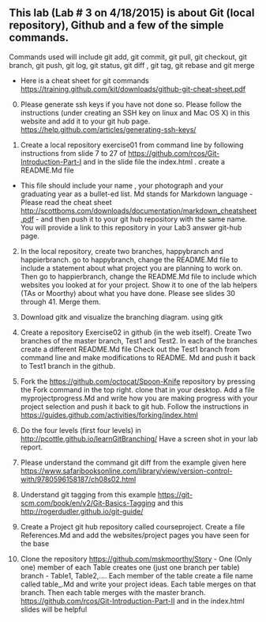 ## This lab (Lab # 3 on 4/18/2015) is about Git (local repository), Github and a few of the simple commands. 

Commands used will include git add, git commit, git pull, git checkout, git branch, git push, git log, git status, git diff , git tag,  git rebase and git merge


- Here is a cheat sheet for git commands https://training.github.com/kit/downloads/github-git-cheat-sheet.pdf

0. Please generate ssh keys if you have not done so. Please follow the instructions (under creating an SSH key on linux and Mac OS X) in this website and add it to your git hub page. https://help.github.com/articles/generating-ssh-keys/
 

1. Create a local repository exercise01 from command line by following instructions
from slide 7 to 27 of https://github.com/rcos/Git-Introduction-Part-I and in the slide file the index.html  . create a README.Md file
- This file should include your name , your photograph and your graduating
year as a bullet-ed list. Md stands for Markdown language - Please
read the cheat sheet http://scottboms.com/downloads/documentation/markdown_cheatsheet.pdf - and then push it to your git hub repository with the same name.
You will provide a link to this repository in your Lab3 answer git-hub page.

2. In the local repository, create two branches, happybranch and happierbranch.
 go to happybranch, change the README.Md file to include a statement about what project you are planning to work on. Then go to happierbranch, change the
README.Md file to include which websites you looked at for your project.
Show it to one of the lab helpers (TAs or Moorthy) about what you have done. Please see slides 30 through 41. Merge them. 

3.   Download gitk and visualize the branching diagram. using gitk 

4.  Create a repository Exercise02 in github (in the web itself). Create Two branches of the master branch,
Test1 and Test2. In each of the branches create a different README.Md file Check out the Test1 branch from command line and make modifications to README. Md and push it back to Test1 branch in the github.

5. Fork the https://github.com/octocat/Spoon-Knife repository by pressing the Fork command in the top right.
clone that in your desktop. Add a file myprojectprogress.Md and write how you are making progress with your project selection and push it back to git hub. Follow the instructions in https://guides.github.com/activities/forking/index.html

6. Do the four levels (first four levels) in http://pcottle.github.io/learnGitBranching/ Have a screen shot  in your lab report.

7. Please understand the command git diff from the example given here https://www.safaribooksonline.com/library/view/version-control-with/9780596158187/ch08s02.html 
8. Understand git tagging from this example https://git-scm.com/book/en/v2/Git-Basics-Tagging and this http://rogerdudler.github.io/git-guide/
9. Create a Project git hub repository called courseproject. Create a file References.Md and add the websites/project pages you have seen for the base

10. Clone the repository https://github.com/mskmoorthy/Story - One (Only one) member of each Table creates one (just one branch per table) branch - Table1, Table2,....
Each member of the table create a file name called table_<number>.Md and write your project ideas. Each table merges on that branch. Then each table merges with the master branch. https://github.com/rcos/Git-Introduction-Part-II and in the index.html slides will be helpful
